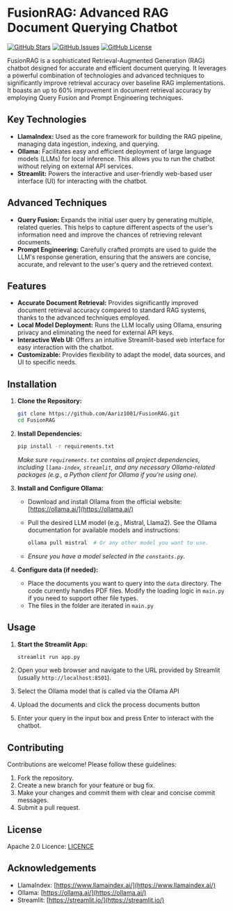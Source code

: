 # FusionRAG: Advanced RAG Document Querying Chatbot

[![GitHub Stars](https://img.shields.io/github/stars/Aariz1001/FusionRAG.svg)](https://github.com/Aariz1001/FusionRAG/stargazers)
[![GitHub Issues](https://img.shields.io/github/issues/Aariz1001/FusionRAG.svg)](https://github.com/Aariz1001/FusionRAG/issues)
[![GitHub License](https://img.shields.io/github/license/Aariz1001/FusionRAG)](https://github.com/Aariz1001/FusionRAG/blob/main/LICENSE) <!--- Update this link when you add LICENSE -->

FusionRAG is a sophisticated Retrieval-Augmented Generation (RAG) chatbot designed for accurate and efficient document querying.  It leverages a powerful combination of technologies and advanced techniques to significantly improve retrieval accuracy over baseline RAG implementations.  It boasts an up to 60% improvement in document retrieval accuracy by employing Query Fusion and Prompt Engineering techniques.

## Key Technologies

*   **LlamaIndex:** Used as the core framework for building the RAG pipeline, managing data ingestion, indexing, and querying.
*   **Ollama:**  Facilitates easy and efficient deployment of large language models (LLMs) for local inference.  This allows you to run the chatbot without relying on external API services.
*   **Streamlit:** Powers the interactive and user-friendly web-based user interface (UI) for interacting with the chatbot.

## Advanced Techniques

*   **Query Fusion:**  Expands the initial user query by generating multiple, related queries.  This helps to capture different aspects of the user's information need and improve the chances of retrieving relevant documents.
*   **Prompt Engineering:**  Carefully crafted prompts are used to guide the LLM's response generation, ensuring that the answers are concise, accurate, and relevant to the user's query and the retrieved context.

## Features

*   **Accurate Document Retrieval:**  Provides significantly improved document retrieval accuracy compared to standard RAG systems, thanks to the advanced techniques employed.
*   **Local Model Deployment:**  Runs the LLM locally using Ollama, ensuring privacy and eliminating the need for external API keys.
*   **Interactive Web UI:**  Offers an intuitive Streamlit-based web interface for easy interaction with the chatbot.
*   **Customizable:**  Provides flexibility to adapt the model, data sources, and UI to specific needs.

## Installation

1.  **Clone the Repository:**

    ```bash
    git clone https://github.com/Aariz1001/FusionRAG.git
    cd FusionRAG
    ```

2.  **Install Dependencies:**

    ```bash
    pip install -r requirements.txt
    ```
    *Make sure `requirements.txt` contains all project dependencies, including `llama-index`, `streamlit`, and any necessary Ollama-related packages (e.g., a Python client for Ollama if you're using one).*

3.  **Install and Configure Ollama:**

    *   Download and install Ollama from the official website: [https://ollama.ai/](https://ollama.ai/)
    *   Pull the desired LLM model (e.g., Mistral, Llama2).  See the Ollama documentation for available models and instructions:

        ```bash
        ollama pull mistral  # Or any other model you want to use.
        ```
    * *Ensure you have a model selected in the `constants.py`.*

4. **Configure data (if needed):**

    *   Place the documents you want to query into the `data` directory. The code currently handles PDF files. Modify the loading logic in `main.py` if you need to support other file types.
    * The files in the folder are iterated in `main.py`

## Usage

1.  **Start the Streamlit App:**

    ```bash
    streamlit run app.py
    ```

2.  Open your web browser and navigate to the URL provided by Streamlit (usually `http://localhost:8501`).

3.  Select the Ollama model that is called via the Ollama API

4.  Upload the documents and click the process documents button

5.  Enter your query in the input box and press Enter to interact with the chatbot.

## Contributing

Contributions are welcome! Please follow these guidelines:

1.  Fork the repository.
2.  Create a new branch for your feature or bug fix.
3.  Make your changes and commit them with clear and concise commit messages.
4.  Submit a pull request.

## License

Apache 2.0 Licence: [LICENCE](LICENCE)

## Acknowledgements

*   LlamaIndex: [https://www.llamaindex.ai/](https://www.llamaindex.ai/)
*   Ollama: [https://ollama.ai/](https://ollama.ai/)
*   Streamlit: [https://streamlit.io/](https://streamlit.io/)
